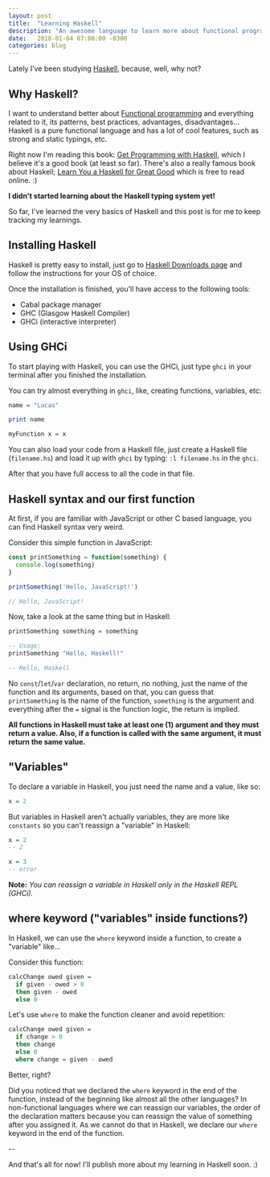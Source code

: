```yaml
---
layout: post
title:  "Learning Haskell"
description: "An awesome language to learn more about functional programming"
date:   2018-01-04 07:00:00 -0300
categories: blog
---
```


Lately I’ve been studying [Haskell](https://www.haskell.org/), because, well, why not?

## Why Haskell?

I want to understand better about [Functional programming](https://en.wikipedia.org/wiki/Functional_programming) and everything related to it, its patterns, best practices, advantages, disadvantages... Haskell is a pure functional language and has a lot of cool features, such as strong and static typings, etc.

Right now I'm reading this book: [Get Programming with Haskell](https://www.manning.com/books/get-programming-with-haskell), which I believe it's a good book (at least so far). There's also a really famous book about Haskell; [Learn You a Haskell for Great Good](http://learnyouahaskell.com/) which is free to read online. :)

**I didn't started learning about the Haskell typing system yet!**

So far, I've learned the very basics of Haskell and this post is for me to keep tracking my learnings.

## Installing Haskell

Haskell is pretty easy to install, just go to [Haskell Downloads page](https://www.haskell.org/downloads) and follow the instructions for your OS of choice.

Once the installation is finished, you'll have access to the following tools:

* Cabal package manager
* GHC (Glasgow Haskell Compiler)
* GHCi (interactive interpreter)

## Using GHCi

To start playing with Haskell, you can use the GHCi, just type `ghci` in your terminal after you finished the installation.

You can try almost everything in `ghci`, like, creating functions, variables, etc:

```haskell
name = "Lucas"

print name

myFunction x = x
```

You can also load your code from a Haskell file, just create a Haskell file (`filename.hs`) and load it up with `ghci` by typing: `:l filename.hs` in the `ghci`.

After that you have full access to all the code in that file.

## Haskell syntax and our first function

At first, if you are familiar with JavaScript or other C based language, you can find Haskell syntax very weird.

Consider this simple function in JavaScript:

```javascript
const printSomething = function(something) {
  console.log(something)
}

printSomething('Hello, JavaScript!')

// Hello, JavaScript!
```

Now, take a look at the same thing but in Haskell:

```haskell
printSomething something = something

-- Usage:
printSomething "Hello, Haskell!"

-- Hello, Haskell
```

No `const`/`let`/`var` declaration, no return, no nothing, just the name of the function and its arguments, based on that, you can guess that `printSomething` is the name of the function, `something` is the argument and everything after the `=` signal is the function logic, the return is implied.

**All functions in Haskell must take at least one (1) argument and they must return a value. Also, if a function is called with the same argument, it must return the same value.**

## "Variables"

To declare a variable in Haskell, you just need the name and a value, like so:

```haskell
x = 2
```

But variables in Haskell aren't actually variables, they are more like `constants`  so you can't reassign a "variable" in Haskell:

```haskell
x = 2
-- 2

x = 3
-- error
```

**Note:** *You can reassign a variable in Haskell only in the Haskell REPL (GHCi).*

## where keyword ("variables" inside functions?)

In Haskell, we can use the `where` keyword inside a function, to create a "variable" like...

Consider this function:

```haskell
calcChange owed given =
  if given - owed > 0
  then given - owed
  else 0
```

Let's use `where` to make the function cleaner and avoid repetition:

```haskell
calcChange owed given =
  if change > 0
  then change
  else 0
  where change = given - owed
```

Better, right?

Did you noticed that we declared the `where` keyword in the end of the function, instead of the beginning like almost all the other languages? In non-functional languages where we can reassign our variables, the order of the declaration matters because you can reassign the value of something after you assigned it. As we cannot do that in Haskell, we declare our `where` keyword in the end of the function.

--

And that's all for now! I'll publish more about my learning in Haskell soon. :)
